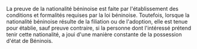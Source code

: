 La preuve de la nationalité béninoise est faite par l'établissement des conditions et formalités requises par la loi béninoise.
Toutefois, lorsque la nationalité béninoise résulte de la filiation ou de l'adoption, elle est tenue pour établie, sauf preuve contraire, si la personne dont l'intéressé prétend tenir cette nationalité, a joui d'une manière constante de la possession d'état de Béninois.